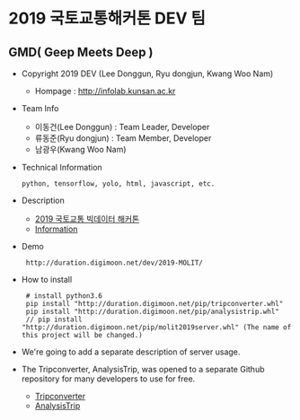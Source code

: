 # 2019 국토교통해커톤 DEV 팀
## GMD( Geep Meets Deep )
 - Copyright 2019 DEV (Lee Donggun, Ryu dongjun, Kwang Woo Nam)
   - Hompage : http://infolab.kunsan.ac.kr
   
 - Team Info
   - 이동건(Lee Donggun) : Team Leader, Developer
   - 류동준(Ryu dongjun) : Team Member, Developer
   - 남광우(Kwang Woo Nam)
 - Technical Information
   ```
   python, tensorflow, yolo, html, javascript, etc.
   ```
 - Description
   - [2019 국토교통 빅데이터 해커톤](https://www.onoffmix.com/event/175691)
   - [Information](https://github.com/Sotaneum/2019_molit_dev/raw/master/2019_MOLIT_DEV_TEAM.pptx)
 - Demo
   ```
    http://duration.digimoon.net/dev/2019-MOLIT/
   ```
 - How to install
   ```
    # install python3.6
    pip install "http://duration.digimoon.net/pip/tripconverter.whl"
    pip install "http://duration.digimoon.net/pip/analysistrip.whl"
    // pip install "http://duration.digimoon.net/pip/molit2019server.whl" (The name of this project will be changed.)
   ```
 - We're going to add a separate description of server usage.
 - The Tripconverter, AnalysisTrip, was opened to a separate Github repository for many developers to use for free.
   - [Tripconverter](https://github.com/Sotaneum/Tripconverter)
   - [AnalysisTrip](https://github.com/Sotaneum/AnalysisTrip)
